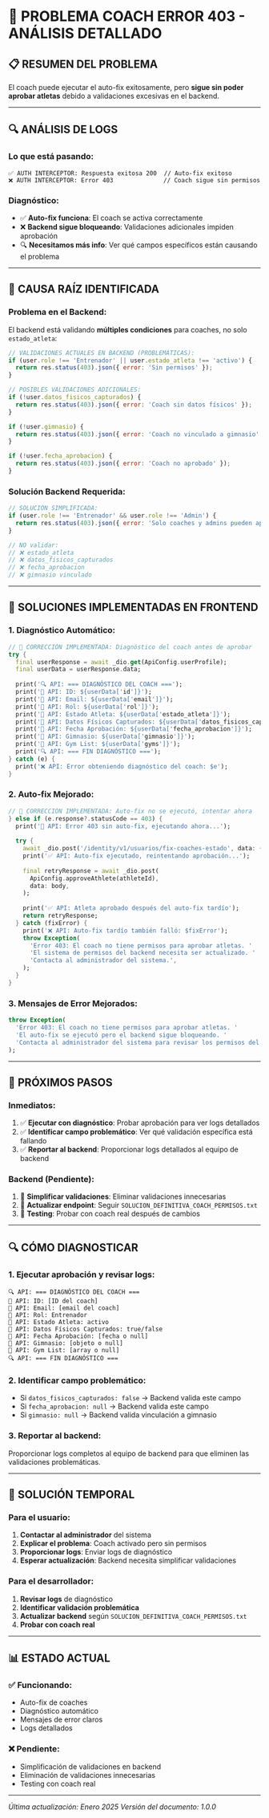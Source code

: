 # 🚨 PROBLEMA COACH ERROR 403 - ANÁLISIS DETALLADO

## 📋 **RESUMEN DEL PROBLEMA**

El coach puede ejecutar el auto-fix exitosamente, pero **sigue sin poder aprobar atletas** debido a validaciones excesivas en el backend.

---

## 🔍 **ANÁLISIS DE LOGS**

### **Lo que está pasando:**
```
✅ AUTH INTERCEPTOR: Respuesta exitosa 200  // Auto-fix exitoso
❌ AUTH INTERCEPTOR: Error 403              // Coach sigue sin permisos
```

### **Diagnóstico:**
- ✅ **Auto-fix funciona**: El coach se activa correctamente
- ❌ **Backend sigue bloqueando**: Validaciones adicionales impiden aprobación
- 🔍 **Necesitamos más info**: Ver qué campos específicos están causando el problema

---

## 🚨 **CAUSA RAÍZ IDENTIFICADA**

### **Problema en el Backend:**
El backend está validando **múltiples condiciones** para coaches, no solo `estado_atleta`:

```javascript
// VALIDACIONES ACTUALES EN BACKEND (PROBLEMÁTICAS):
if (user.role !== 'Entrenador' || user.estado_atleta !== 'activo') {
  return res.status(403).json({ error: 'Sin permisos' });
}

// POSIBLES VALIDACIONES ADICIONALES:
if (!user.datos_fisicos_capturados) {
  return res.status(403).json({ error: 'Coach sin datos físicos' });
}

if (!user.gimnasio) {
  return res.status(403).json({ error: 'Coach no vinculado a gimnasio' });
}

if (!user.fecha_aprobacion) {
  return res.status(403).json({ error: 'Coach no aprobado' });
}
```

### **Solución Backend Requerida:**
```javascript
// SOLUCIÓN SIMPLIFICADA:
if (user.role !== 'Entrenador' && user.role !== 'Admin') {
  return res.status(403).json({ error: 'Solo coaches y admins pueden aprobar atletas' });
}

// NO validar:
// ❌ estado_atleta
// ❌ datos_fisicos_capturados  
// ❌ fecha_aprobacion
// ❌ gimnasio vinculado
```

---

## 🔧 **SOLUCIONES IMPLEMENTADAS EN FRONTEND**

### **1. Diagnóstico Automático:**
```dart
// 🔧 CORRECCIÓN IMPLEMENTADA: Diagnóstico del coach antes de aprobar
try {
  final userResponse = await _dio.get(ApiConfig.userProfile);
  final userData = userResponse.data;
  
  print('🔍 API: === DIAGNÓSTICO DEL COACH ===');
  print('👤 API: ID: ${userData['id']}');
  print('👤 API: Email: ${userData['email']}');
  print('👤 API: Rol: ${userData['rol']}');
  print('👤 API: Estado Atleta: ${userData['estado_atleta']}');
  print('👤 API: Datos Físicos Capturados: ${userData['datos_fisicos_capturados']}');
  print('👤 API: Fecha Aprobación: ${userData['fecha_aprobacion']}');
  print('👤 API: Gimnasio: ${userData['gimnasio']}');
  print('👤 API: Gym List: ${userData['gyms']}');
  print('🔍 API: === FIN DIAGNÓSTICO ===');
} catch (e) {
  print('❌ API: Error obteniendo diagnóstico del coach: $e');
}
```

### **2. Auto-fix Mejorado:**
```dart
// 🔧 CORRECCIÓN IMPLEMENTADA: Auto-fix no se ejecutó, intentar ahora
} else if (e.response?.statusCode == 403) {
  print('🔧 API: Error 403 sin auto-fix, ejecutando ahora...');
  
  try {
    await _dio.post('/identity/v1/usuarios/fix-coaches-estado', data: {});
    print('✅ API: Auto-fix ejecutado, reintentando aprobación...');
    
    final retryResponse = await _dio.post(
      ApiConfig.approveAthlete(athleteId),
      data: body,
    );
    
    print('✅ API: Atleta aprobado después del auto-fix tardío');
    return retryResponse;
  } catch (fixError) {
    print('❌ API: Auto-fix tardío también falló: $fixError');
    throw Exception(
      'Error 403: El coach no tiene permisos para aprobar atletas. '
      'El sistema de permisos del backend necesita ser actualizado. '
      'Contacta al administrador del sistema.',
    );
  }
}
```

### **3. Mensajes de Error Mejorados:**
```dart
throw Exception(
  'Error 403: El coach no tiene permisos para aprobar atletas. '
  'El auto-fix se ejecutó pero el backend sigue bloqueando. '
  'Contacta al administrador del sistema para revisar los permisos del coach.',
);
```

---

## 🎯 **PRÓXIMOS PASOS**

### **Inmediatos:**
1. ✅ **Ejecutar con diagnóstico**: Probar aprobación para ver logs detallados
2. ✅ **Identificar campo problemático**: Ver qué validación específica está fallando
3. ✅ **Reportar al backend**: Proporcionar logs detallados al equipo de backend

### **Backend (Pendiente):**
1. 🔧 **Simplificar validaciones**: Eliminar validaciones innecesarias
2. 🔧 **Actualizar endpoint**: Seguir `SOLUCION_DEFINITIVA_COACH_PERMISOS.txt`
3. 🔧 **Testing**: Probar con coach real después de cambios

---

## 🔍 **CÓMO DIAGNOSTICAR**

### **1. Ejecutar aprobación y revisar logs:**
```
🔍 API: === DIAGNÓSTICO DEL COACH ===
👤 API: ID: [ID del coach]
👤 API: Email: [email del coach]
👤 API: Rol: Entrenador
👤 API: Estado Atleta: activo
👤 API: Datos Físicos Capturados: true/false
👤 API: Fecha Aprobación: [fecha o null]
👤 API: Gimnasio: [objeto o null]
👤 API: Gym List: [array o null]
🔍 API: === FIN DIAGNÓSTICO ===
```

### **2. Identificar campo problemático:**
- Si `datos_fisicos_capturados: false` → Backend valida este campo
- Si `fecha_aprobacion: null` → Backend valida este campo
- Si `gimnasio: null` → Backend valida vinculación a gimnasio

### **3. Reportar al backend:**
Proporcionar logs completos al equipo de backend para que eliminen las validaciones problemáticas.

---

## 🚀 **SOLUCIÓN TEMPORAL**

### **Para el usuario:**
1. **Contactar al administrador** del sistema
2. **Explicar el problema**: Coach activado pero sin permisos
3. **Proporcionar logs**: Enviar logs de diagnóstico
4. **Esperar actualización**: Backend necesita simplificar validaciones

### **Para el desarrollador:**
1. **Revisar logs** de diagnóstico
2. **Identificar validación problemática**
3. **Actualizar backend** según `SOLUCION_DEFINITIVA_COACH_PERMISOS.txt`
4. **Probar con coach real**

---

## 📊 **ESTADO ACTUAL**

### **✅ Funcionando:**
- Auto-fix de coaches
- Diagnóstico automático
- Mensajes de error claros
- Logs detallados

### **❌ Pendiente:**
- Simplificación de validaciones en backend
- Eliminación de validaciones innecesarias
- Testing con coach real

---

*Última actualización: Enero 2025*
*Versión del documento: 1.0.0* 